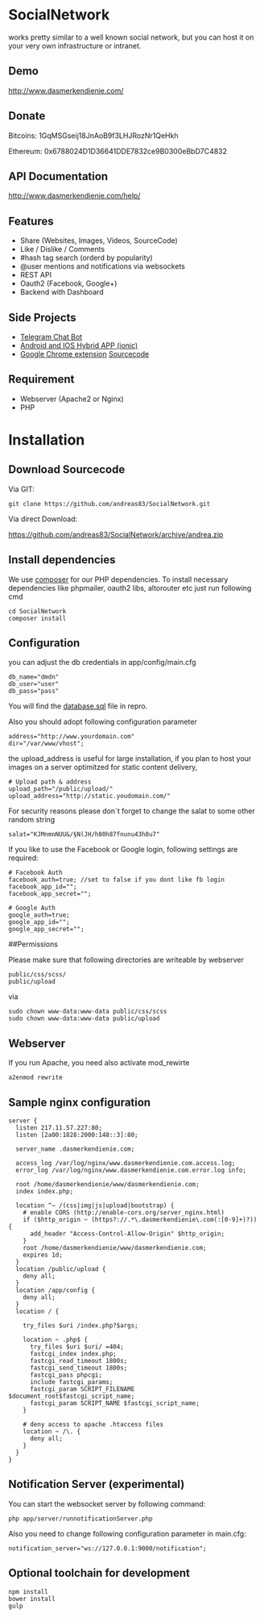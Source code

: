# SocialNetwork

works pretty similar to a well known social network,
but you can host it on your very own infrastructure or intranet.

## Demo
http://www.dasmerkendienie.com/

## Donate
Bitcoins: 1GqMSGseij18JnAoB9f3LHJRozNr1QeHkh

Ethereum: 0x6788024D1D36641DDE7832ce9B0300eBbD7C4832

## API Documentation

http://www.dasmerkendienie.com/help/

## Features

* Share (Websites, Images, Videos, SourceCode)
* Like / Dislike / Comments
* #hash tag search (orderd by popularity)
* @user mentions and notifications via websockets
* REST API
* Oauth2 (Facebook, Google+)
* Backend with Dashboard

## Side Projects

* [Telegram Chat Bot](https://github.com/andreas83/SocialNetwork-TelegramBot/)
* [Android and IOS Hybrid APP (ionic)](https://github.com/andreas83/SocialNetwork-ionic/)
* [Google Chrome extension](https://chrome.google.com/webstore/detail/das-merken-die-nie/nkmpdbbmbddilkkjcodddbffmjjcdcna?utm_source=chrome-app-launcher-info-dialog) [Sourcecode](https://github.com/andreas83/SocialNetwork-ChromeExtension)

## Requirement

* Webserver (Apache2 or Nginx)
* PHP


# Installation

## Download Sourcecode

Via GIT:
```
git clone https://github.com/andreas83/SocialNetwork.git
```
Via direct Download:

https://github.com/andreas83/SocialNetwork/archive/andrea.zip

## Install dependencies

We use [composer](https://getcomposer.org/) for our PHP dependencies.
To install necessary dependencies like phpmailer, oauth2 libs, altorouter etc just run following cmd

```
cd SocialNetwork
composer install
```


## Configuration

you can adjust the db credentials in app/config/main.cfg
```
db_name="dmdn"
db_user="user"
db_pass="pass"
```
You will find the [database.sql](https://raw.githubusercontent.com/andreas83/SocialNetwork/andrea/database.sql) file in repro.

Also you should adopt following configuration parameter
```
address="http://www.yourdomain.com"
dir="/var/www/vhost";
```

the upload_address is useful for large installation, if you plan to host your images on
a server optimitzed for static content delivery,
```
# Upload path & address
upload_path="/public/upload/"
upload_address="http://static.youdomain.com/"
```

For security reasons please don`t forget to change the salat to some other random string
```
salat="KJMnmnNUU&/§N(JH/h80h87fnunu43h8u7"
```

If you like to use the Facebook or Google login, following settings are required:
```
# Facebook Auth
facebook_auth=true; //set to false if you dont like fb login
facebook_app_id="";
facebook_app_secret="";

# Google Auth
google_auth=true;
google_app_id="";
google_app_secret="";
```

##Permissions

Please make sure that following directories are writeable by webserver
```
public/css/scss/
public/upload
```

via
```
sudo chown www-data:www-data public/css/scss
sudo chown www-data:www-data public/upload
```


## Webserver

If you run Apache, you need also activate mod_rewirte

```
a2enmod rewrite
```

## Sample nginx configuration

```
server {
  listen 217.11.57.227:80;
  listen [2a00:1828:2000:148::3]:80;

  server_name .dasmerkendienie.com;

  access_log /var/log/nginx/www.dasmerkendienie.com.access.log;
  error_log /var/log/nginx/www.dasmerkendienie.com.error.log info;

  root /home/dasmerkendienie/www/dasmerkendienie.com;
  index index.php;

  location ^~ /(css|img|js|upload|bootstrap) {
    # enable CORS (http://enable-cors.org/server_nginx.html)
    if ($http_origin ~ (https?://.*\.dasmerkendienie\.com(:[0-9]+)?)) {
      add_header "Access-Control-Allow-Origin" $http_origin;
    }
    root /home/dasmerkendienie/www/dasmerkendienie.com;
    expires 1d;
  }
  location /public/upload {
    deny all;
  }
  location /app/config {
    deny all;
  }
  location / {

    try_files $uri /index.php?$args;

    location ~ .php$ {
      try_files $uri $uri/ =404;
      fastcgi_index index.php;
      fastcgi_read_timeout 1800s;
      fastcgi_send_timeout 1800s;
      fastcgi_pass phpcgi;
      include fastcgi_params;
      fastcgi_param SCRIPT_FILENAME $document_root$fastcgi_script_name;
      fastcgi_param SCRIPT_NAME $fastcgi_script_name;
    }

    # deny access to apache .htaccess files
    location ~ /\. {
      deny all;
    }
  }
}
```


## Notification Server (experimental)

You can start the websocket server by following command:

```
php app/server/runnotificationServer.php
```

Also you need to change following configuration parameter in main.cfg:

```
notification_server="ws://127.0.0.1:9000/notification";
```


## Optional toolchain for development

```
npm install
bower install
gulp
```
